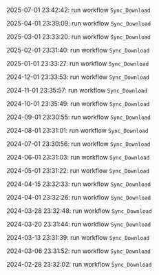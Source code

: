 2025-07-01 23:42:42: run workflow `Sync_Download` 

2025-04-01 23:39:09: run workflow `Sync_Download` 

2025-03-01 23:33:20: run workflow `Sync_Download` 

2025-02-01 23:31:40: run workflow `Sync_Download` 

2025-01-01 23:33:27: run workflow `Sync_Download` 

2024-12-01 23:33:53: run workflow `Sync_Download` 

2024-11-01 23:35:57: run workflow `Sync_Download` 

2024-10-01 23:35:49: run workflow `Sync_Download` 

2024-09-01 23:30:55: run workflow `Sync_Download` 

2024-08-01 23:31:01: run workflow `Sync_Download` 

2024-07-01 23:30:56: run workflow `Sync_Download` 

2024-06-01 23:31:03: run workflow `Sync_Download` 

2024-05-01 23:31:22: run workflow `Sync_Download` 

2024-04-15 23:32:33: run workflow `Sync_Download` 

2024-04-01 23:32:26: run workflow `Sync_Download` 

2024-03-28 23:32:48: run workflow `Sync_Download` 

2024-03-20 23:31:44: run workflow `Sync_Download` 

2024-03-13 23:31:39: run workflow `Sync_Download` 

2024-03-06 23:31:52: run workflow `Sync_Download` 

2024-02-28 23:32:02: run workflow `Sync_Download` 


